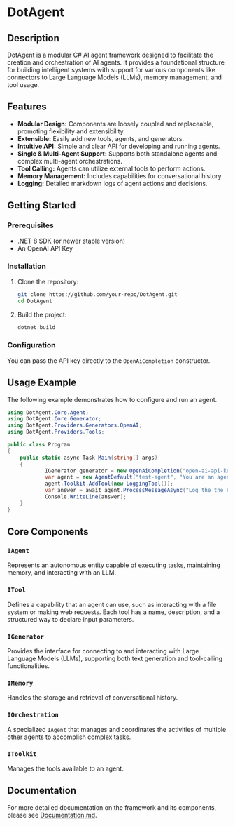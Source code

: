 # DotAgent

## Description
DotAgent is a modular C# AI agent framework designed to facilitate the creation and orchestration of AI agents. It provides a foundational structure for building intelligent systems with support for various components like connectors to Large Language Models (LLMs), memory management, and tool usage.

## Features
-   **Modular Design:** Components are loosely coupled and replaceable, promoting flexibility and extensibility.
-   **Extensible:** Easily add new tools, agents, and generators.
-   **Intuitive API:** Simple and clear API for developing and running agents.
-   **Single & Multi-Agent Support:** Supports both standalone agents and complex multi-agent orchestrations.
-   **Tool Calling:** Agents can utilize external tools to perform actions.
-   **Memory Management:** Includes capabilities for conversational history.
-   **Logging:** Detailed markdown logs of agent actions and decisions.

## Getting Started

### Prerequisites
-   .NET 8 SDK (or newer stable version)
-   An OpenAI API Key

### Installation
1.  Clone the repository:
    ```bash
    git clone https://github.com/your-repo/DotAgent.git
    cd DotAgent
    ```
2.  Build the project:
    ```bash
    dotnet build
    ```

### Configuration
You can pass the API key directly to the `OpenAiCompletion` constructor.

## Usage Example

The following example demonstrates how to configure and run an agent.

```csharp
using DotAgent.Core.Agent;
using DotAgent.Core.Generator;
using DotAgent.Providers.Generators.OpenAI;
using DotAgent.Providers.Tools;

public class Program
{
    public static async Task Main(string[] args)
    {
            IGenerator generator = new OpenAiCompletion("open-ai-api-key");
            var agent = new AgentDefault("test-agent", "You are an agent",generator);
            agent.Toolkit.AddTool(new LoggingTool());
            var answer = await agent.ProcessMessageAsync("Log the the President of the United States?");
            Console.WriteLine(answer);
    }
}
```

## Core Components

### `IAgent`
Represents an autonomous entity capable of executing tasks, maintaining memory, and interacting with an LLM.

### `ITool`
Defines a capability that an agent can use, such as interacting with a file system or making web requests. Each tool has a name, description, and a structured way to declare input parameters.

### `IGenerator`
Provides the interface for connecting to and interacting with Large Language Models (LLMs), supporting both text generation and tool-calling functionalities.

### `IMemory`
Handles the storage and retrieval of conversational history.

### `IOrchestration`
A specialized `IAgent` that manages and coordinates the activities of multiple other agents to accomplish complex tasks.

### `IToolkit`
Manages the tools available to an agent.

## Documentation

For more detailed documentation on the framework and its components, please see [Documentation.md](Documentation.md).